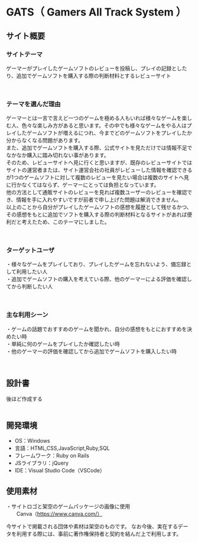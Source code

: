 # GATS（ Gamers All Track System ）
## サイト概要
### サイトテーマ
ゲーマーがプレイしたゲームソフトのレビューを投稿し、プレイの記録としたり、追加でゲームソフトを購入する際の判断材料とするレビューサイト  

​
### テーマを選んだ理由
ゲーマーとは一言で言えど一つのゲームを極める人もいれば様々なゲームを楽しむ人、色々な楽しみ方があると思います。その中でも様々なゲームをやる人はプレイしたゲームソフトが増えるにつれ、今までどのゲームソフトをプレイしたか分からなくなる問題があります。  
また、追加でゲームソフトを購入する際、公式サイトを見ただけでは情報不足でなかなか購入に踏み切れない事があります。  
そのため、レビューサイトへ見に行くと思いますが、既存のレビューサイトではサイトの運営者または、サイト運営会社の社員がレビューした情報を確認できるが1つのゲームソフトに対して複数のレビューを見たい場合は複数のサイトへ見に行かなくてはならず、ゲーマーにとっては負担となっています。  
他の方法として通販サイトのレビューを見れば複数ユーザーのレビューを確認でき、情報を手に入れやすいですが前者で申し上げた問題は解消できません。  
以上のことから自分がプレイしたゲームソフトの感想を履歴として残せるかつ、その感想をもとに追加でソフトを購入する際の判断材料となるサイトがあれば便利だと考えたため、このテーマにしました。

​
### ターゲットユーザ
・様々なゲームをプレイしており、プレイしたゲームを忘れないよう、備忘録として利用したい人  
・追加でゲームソフトの購入を考えている際、他のゲーマーによる評価を確認してから判断したい人  

​
### 主な利用シーン
・ゲームの話題でおすすめのゲームを聞かれ、自分の感想をもとにおすすめを決めたい時  
・単純に何のゲームをプレイしたか確認したい時  
・他のゲーマーの評価を確認してから追加でゲームソフトを購入したい時  

​
## 設計書
後ほど作成する  
​
## 開発環境
- OS：Windows
- 言語：HTML,CSS,JavaScript,Ruby,SQL
- フレームワーク：Ruby on Rails
- JSライブラリ：jQuery
- IDE：Visual Studio Code（VSCode）
​
## 使用素材
・サイトロゴと架空のゲームパッケージの画像に使用  
　　Canva（https://www.canva.com/）

今サイトで掲載される団体や素材は架空のものです。
なお今後、実在するデータを利用する際には、事前に著作権保持者と契約を結んだ上で利用します。